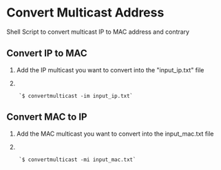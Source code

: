 # **Convert Multicast Address**

Shell Script to convert multicast IP to MAC address and contrary

## **Convert IP to MAC**

1. Add the IP multicast you want to convert into the "input_ip.txt" file

2.

        `$ convertmulticast -im input_ip.txt`


## **Convert MAC to IP**

1. Add the MAC multicast you want to convert into the  input_mac.txt file

2. 

        `$ convertmulticast -mi input_mac.txt`




